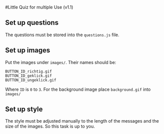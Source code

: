 #Little Quiz for multiple Use (v1.1)


## Set up questions

The questions must be stored into the `questions.js` file.


## Set up images

Put the images under `images/`. Their names should be:

```
BUTTON_ID_richtig.gif
BUTTON_ID_geklick.gif
BUTTON_ID_ungeklick.gif
```

Where `ID` is `0` to `3`. For the background image
place `background.gif` into `images/`


## Set up style

The style must be adjusted manually to the length of the messages
and the size of the images. So this task is up to you.

